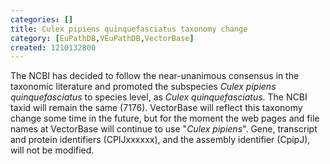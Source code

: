 ```yaml
---
categories: []
title: Culex pipiens quinquefasciatus taxonomy change
category: [EuPathDB,VEuPathDB,VectorBase]
created: 1210132800
---
```

The NCBI has decided to follow the near-unanimous consensus in the taxonomic literature and promoted the subspecies <i>Culex pipiens quinquefasciatus</i> to species level, as <i>Culex quinquefasciatus</i>. The NCBI taxid will remain the same (7176).
VectorBase will reflect this taxonomy change some time in the future, but for the moment the web pages and file names at VectorBase will continue to use "<i>Culex pipiens</i>".  Gene, transcript and protein identifiers (CPIJxxxxxx), and the assembly identifier (CpipJ), will not be modified.
